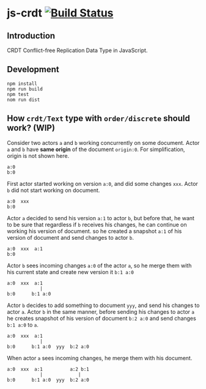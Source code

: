 # js-crdt [![Build Status](https://travis-ci.org/widmogrod/js-crdt.svg?branch=master)](https://travis-ci.org/widmogrod/js-crdt)
## Introduction
CRDT Conflict-free Replication Data Type in JavaScript.

## Development
```
npm install
npm run build
npm test
nom run dist
```

## How `crdt/Text` type with `order/discrete` should work? (WIP)
Consider two actors `a` and `b` working concurrently on some document.
Actor `a` and `b` have __same origin__ of the document `origin:0`.
For simplification, origin is not shown here.

```
a:0
b:0
```

First actor started working on version `a:0`, and did some changes `xxx`.
Actor `b` did not start working on document.
```
a:0  xxx
b:0
```

Actor `a` decided to send his version `a:1` to actor `b`,
but before that, he want to be sure that regardless if `b` receives his changes, he can continue on working his version of document.
so he created a snapshot `a:1` of his version of document and send changes to actor `b`.

```
a:0  xxx  a:1
b:0
```

Actor `b` sees incoming changes `a:0` of the actor `a`,
so he merge them with his current state and create new version it `b:1 a:0`
```
a:0  xxx  a:1
            |
b:0      b:1 a:0
```

Actor `b` decides to add something to document `yyy`, and send his changes to actor `a`.
Actor `b` in the same manner, before sending his changes to actor `a`
he creates snapshot of his version of document `b:2 a:0` and send changes `b:1 a:0` to `a`.

```
a:0  xxx  a:1
            |
b:0      b:1 a:0  yyy  b:2 a:0
```

When actor `a` sees incoming changes, he merge them with his document.
```
a:0  xxx  a:1          a:2 b:1
            |             |
b:0      b:1 a:0  yyy  b:2 a:0
```
